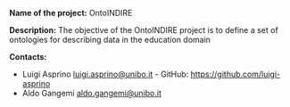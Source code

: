 **Name of the project:** OntoINDIRE

**Description:** The objective of the OntoINDIRE project is to define a set of ontologies for describing data in the education domain 

**Contacts:**
* Luigi Asprino <luigi.asprino@unibo.it> - GitHub: https://github.com/luigi-asprino
* Aldo Gangemi <aldo.gangemi@unibo.it>
